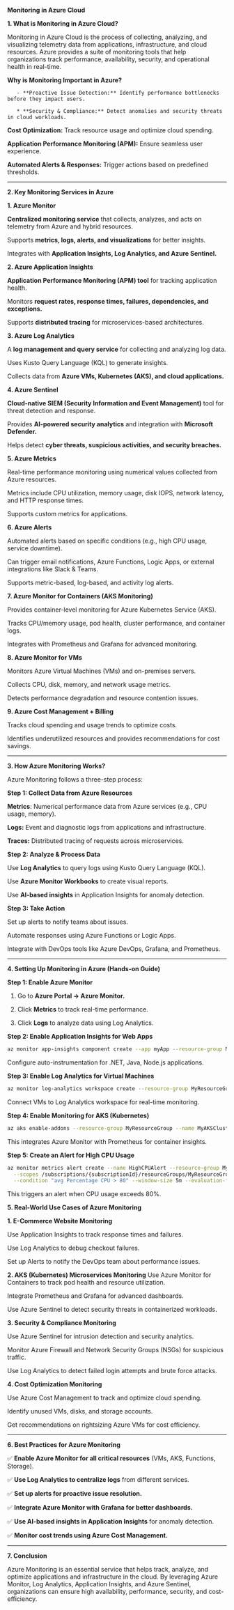 **Monitoring in Azure Cloud**

**1. What is Monitoring in Azure Cloud?**

Monitoring in Azure Cloud is the process of collecting, analyzing, and visualizing telemetry data from applications, infrastructure, and cloud resources. Azure provides a suite of monitoring tools that help organizations track performance, availability, security, and operational health in real-time.

**Why is Monitoring Important in Azure?**

       - **Proactive Issue Detection:** Identify performance bottlenecks before they impact users.

       * **Security & Compliance:** Detect anomalies and security threats in cloud workloads.

**Cost Optimization:** Track resource usage and optimize cloud spending.

**Application Performance Monitoring (APM):** Ensure seamless user experience.

**Automated Alerts & Responses:** Trigger actions based on predefined thresholds.

---

**2. Key Monitoring Services in Azure**

**1. Azure Monitor**

**Centralized monitoring service** that collects, analyzes, and acts on telemetry from Azure and hybrid resources.

Supports **metrics, logs, alerts, and visualizations** for better insights.

Integrates with **Application Insights, Log Analytics, and Azure Sentinel.**

**2. Azure Application Insights**

**Application Performance Monitoring (APM) tool** for tracking application health.

Monitors **request rates, response times, failures, dependencies, and exceptions.**

Supports **distributed tracing** for microservices-based architectures.

**3. Azure Log Analytics**

A **log management and query service** for collecting and analyzing log data.

Uses Kusto Query Language (KQL) to generate insights.

Collects data from **Azure VMs, Kubernetes (AKS), and cloud applications.**

**4. Azure Sentinel**

**Cloud-native SIEM (Security Information and Event Management)** tool for threat detection and response.

Provides **AI-powered security analytics** and integration with **Microsoft Defender.**

Helps detect **cyber threats, suspicious activities, and security breaches.**

**5. Azure Metrics**

Real-time performance monitoring using numerical values collected from Azure resources.

Metrics include CPU utilization, memory usage, disk IOPS, network latency, and HTTP response times.

Supports custom metrics for applications.

**6. Azure Alerts**

Automated alerts based on specific conditions (e.g., high CPU usage, service downtime).

Can trigger email notifications, Azure Functions, Logic Apps, or external integrations like Slack & Teams.

Supports metric-based, log-based, and activity log alerts.

**7. Azure Monitor for Containers (AKS Monitoring)**

Provides container-level monitoring for Azure Kubernetes Service (AKS).

Tracks CPU/memory usage, pod health, cluster performance, and container logs.

Integrates with Prometheus and Grafana for advanced monitoring.

**8. Azure Monitor for VMs**

Monitors Azure Virtual Machines (VMs) and on-premises servers.

Collects CPU, disk, memory, and network usage metrics.

Detects performance degradation and resource contention issues.

**9. Azure Cost Management + Billing**

Tracks cloud spending and usage trends to optimize costs.

Identifies underutilized resources and provides recommendations for cost savings.

---

**3. How Azure Monitoring Works?**

Azure Monitoring follows a three-step process:

**Step 1: Collect Data from Azure Resources**

**Metrics**: Numerical performance data from Azure services (e.g., CPU usage, memory).

**Logs:** Event and diagnostic logs from applications and infrastructure.

**Traces:** Distributed tracing of requests across microservices.

**Step 2: Analyze & Process Data**

Use **Log Analytics** to query logs using Kusto Query Language (KQL).

Use **Azure Monitor Workbooks** to create visual reports.

Use **AI-based insights** in Application Insights for anomaly detection.

**Step 3: Take Action**

Set up alerts to notify teams about issues.

Automate responses using Azure Functions or Logic Apps.

Integrate with DevOps tools like Azure DevOps, Grafana, and Prometheus.

---

**4. Setting Up Monitoring in Azure (Hands-on Guide)**

**Step 1: Enable Azure Monitor**

1. Go to **Azure Portal → Azure Monitor.**

2. Click **Metrics** to track real-time performance.

3. Click **Logs** to analyze data using Log Analytics.

**Step 2: Enable Application Insights for Web Apps**

```bash
az monitor app-insights component create --app myApp --resource-group MyResourceGroup --location eastus
```

Configure auto-instrumentation for .NET, Java, Node.js applications.

**Step 3: Enable Log Analytics for Virtual Machines**

```bash
az monitor log-analytics workspace create --resource-group MyResourceGroup --workspace-name MyLogAnalytics
```

Connect VMs to Log Analytics workspace for real-time monitoring.

**Step 4: Enable Monitoring for AKS (Kubernetes)**

```bash
az aks enable-addons --resource-group MyResourceGroup --name MyAKSCluster --addons monitoring
```

This integrates Azure Monitor with Prometheus for container insights.

**Step 5: Create an Alert for High CPU Usage**

```bash
az monitor metrics alert create --name HighCPUAlert --resource-group MyResourceGroup \
  --scopes /subscriptions/{subscriptionId}/resourceGroups/MyResourceGroup/providers/Microsoft.Compute/virtualMachines/MyVM \
  --condition "avg Percentage CPU > 80" --window-size 5m --evaluation-frequency 1m --action-groups MyActionGroup
```

This triggers an alert when CPU usage exceeds 80%.

**5. Real-World Use Cases of Azure Monitoring**

**1. E-Commerce Website Monitoring**

Use Application Insights to track response times and failures.

Use Log Analytics to debug checkout failures.

Set up Alerts to notify the DevOps team about performance issues.

**2. AKS (Kubernetes) Microservices Monitoring**
Use Azure Monitor for Containers to track pod health and resource utilization.

Integrate Prometheus and Grafana for advanced dashboards.

Use Azure Sentinel to detect security threats in containerized workloads.

**3. Security & Compliance Monitoring**

Use Azure Sentinel for intrusion detection and security analytics.

Monitor Azure Firewall and Network Security Groups (NSGs) for suspicious traffic.

Use Log Analytics to detect failed login attempts and brute force attacks.

**4. Cost Optimization Monitoring**

Use Azure Cost Management to track and optimize cloud spending.

Identify unused VMs, disks, and storage accounts.

Get recommendations on rightsizing Azure VMs for cost efficiency.

---

**6. Best Practices for Azure Monitoring**

✅ **Enable Azure Monitor for all critical resources** (VMs, AKS, Functions, Storage).

✅ **Use Log Analytics to centralize logs** from different services.

✅ **Set up alerts for proactive issue resolution.**

✅ **Integrate Azure Monitor with Grafana for better dashboards.**

✅ **Use AI-based insights in Application Insights** for anomaly detection.

✅ **Monitor cost trends using Azure Cost Management.**

---

**7. Conclusion**

Azure Monitoring is an essential service that helps track, analyze, and optimize applications and infrastructure in the cloud. By leveraging Azure Monitor, Log Analytics, Application Insights, and Azure Sentinel, organizations can ensure high availability, performance, security, and cost-efficiency.
